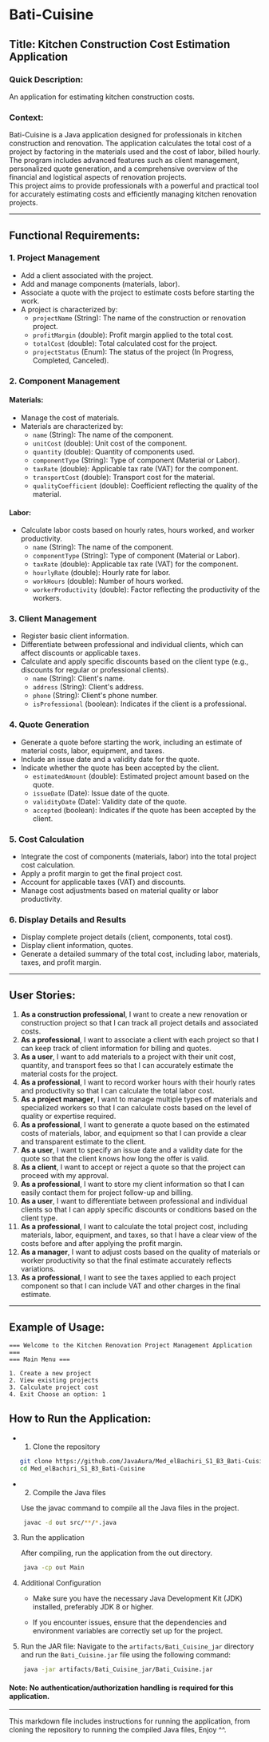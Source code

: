 # Bati-Cuisine

## Title: Kitchen Construction Cost Estimation Application

### Quick Description:
An application for estimating kitchen construction costs.

### Context:
Bati-Cuisine is a Java application designed for professionals in kitchen construction and renovation. The application calculates the total cost of a project by factoring in the materials used and the cost of labor, billed hourly.  
The program includes advanced features such as client management, personalized quote generation, and a comprehensive overview of the financial and logistical aspects of renovation projects.  
This project aims to provide professionals with a powerful and practical tool for accurately estimating costs and efficiently managing kitchen renovation projects.

---

## Functional Requirements:

### 1. Project Management
- Add a client associated with the project.
- Add and manage components (materials, labor).
- Associate a quote with the project to estimate costs before starting the work.
- A project is characterized by:
    - `projectName` (String): The name of the construction or renovation project.
    - `profitMargin` (double): Profit margin applied to the total cost.
    - `totalCost` (double): Total calculated cost for the project.
    - `projectStatus` (Enum): The status of the project (In Progress, Completed, Canceled).

### 2. Component Management
#### Materials:
- Manage the cost of materials.
- Materials are characterized by:
    - `name` (String): The name of the component.
    - `unitCost` (double): Unit cost of the component.
    - `quantity` (double): Quantity of components used.
    - `componentType` (String): Type of component (Material or Labor).
    - `taxRate` (double): Applicable tax rate (VAT) for the component.
    - `transportCost` (double): Transport cost for the material.
    - `qualityCoefficient` (double): Coefficient reflecting the quality of the material.

#### Labor:
- Calculate labor costs based on hourly rates, hours worked, and worker productivity.
    - `name` (String): The name of the component.
    - `componentType` (String): Type of component (Material or Labor).
    - `taxRate` (double): Applicable tax rate (VAT) for the component.
    - `hourlyRate` (double): Hourly rate for labor.
    - `workHours` (double): Number of hours worked.
    - `workerProductivity` (double): Factor reflecting the productivity of the workers.

### 3. Client Management
- Register basic client information.
- Differentiate between professional and individual clients, which can affect discounts or applicable taxes.
- Calculate and apply specific discounts based on the client type (e.g., discounts for regular or professional clients).
    - `name` (String): Client's name.
    - `address` (String): Client's address.
    - `phone` (String): Client's phone number.
    - `isProfessional` (boolean): Indicates if the client is a professional.

### 4. Quote Generation
- Generate a quote before starting the work, including an estimate of material costs, labor, equipment, and taxes.
- Include an issue date and a validity date for the quote.
- Indicate whether the quote has been accepted by the client.
    - `estimatedAmount` (double): Estimated project amount based on the quote.
    - `issueDate` (Date): Issue date of the quote.
    - `validityDate` (Date): Validity date of the quote.
    - `accepted` (boolean): Indicates if the quote has been accepted by the client.

### 5. Cost Calculation
- Integrate the cost of components (materials, labor) into the total project cost calculation.
- Apply a profit margin to get the final project cost.
- Account for applicable taxes (VAT) and discounts.
- Manage cost adjustments based on material quality or labor productivity.

### 6. Display Details and Results
- Display complete project details (client, components, total cost).
- Display client information, quotes.
- Generate a detailed summary of the total cost, including labor, materials, taxes, and profit margin.

---

## User Stories:

1. **As a construction professional**, I want to create a new renovation or construction project so that I can track all project details and associated costs.
2. **As a professional**, I want to associate a client with each project so that I can keep track of client information for billing and quotes.
3. **As a user**, I want to add materials to a project with their unit cost, quantity, and transport fees so that I can accurately estimate the material costs for the project.
4. **As a professional**, I want to record worker hours with their hourly rates and productivity so that I can calculate the total labor cost.
5. **As a project manager**, I want to manage multiple types of materials and specialized workers so that I can calculate costs based on the level of quality or expertise required.
6. **As a professional**, I want to generate a quote based on the estimated costs of materials, labor, and equipment so that I can provide a clear and transparent estimate to the client.
7. **As a user**, I want to specify an issue date and a validity date for the quote so that the client knows how long the offer is valid.
8. **As a client**, I want to accept or reject a quote so that the project can proceed with my approval.
9. **As a professional**, I want to store my client information so that I can easily contact them for project follow-up and billing.
10. **As a user**, I want to differentiate between professional and individual clients so that I can apply specific discounts or conditions based on the client type.
11. **As a professional**, I want to calculate the total project cost, including materials, labor, equipment, and taxes, so that I have a clear view of the costs before and after applying the profit margin.
12. **As a manager**, I want to adjust costs based on the quality of materials or worker productivity so that the final estimate accurately reflects variations.
13. **As a professional**, I want to see the taxes applied to each project component so that I can include VAT and other charges in the final estimate.

---

## Example of Usage:

    === Welcome to the Kitchen Renovation Project Management Application === 
    === Main Menu ===

    1. Create a new project
    2. View existing projects
    3. Calculate project cost
    4. Exit Choose an option: 1

## How to Run the Application:
- 1. Clone the repository 
```bash 
   git clone https://github.com/JavaAura/Med_elBachiri_S1_B3_Bati-Cuisine
   cd Med_elBachiri_S1_B3_Bati-Cuisine
   ```

- 2. Compile the Java files

    Use the javac command to compile all the Java files in the project.
```bash
    javac -d out src/**/*.java
```
3. Run the application

    After compiling, run the application from the out directory.
```bash
    java -cp out Main
```
4. Additional Configuration

    - Make sure you have the necessary Java Development Kit (JDK) installed, preferably JDK 8 or higher.

    - If you encounter issues, ensure that the dependencies and environment variables are correctly set up for the project.
5. Run the JAR file: Navigate to the `artifacts/Bati_Cuisine_jar` directory and run the `Bati_Cuisine.jar` file using the following command:
```bash
    java -jar artifacts/Bati_Cuisine_jar/Bati_Cuisine.jar
```

#### Note: No authentication/authorization handling is required for this application.

---
This markdown file includes instructions for running the application, from cloning the repository to running the compiled Java files, Enjoy ^^.
